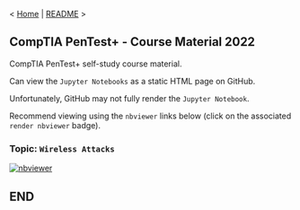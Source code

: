 < [Home](https://github.com/SeanOhAileasa) | [README](https://github.com/SeanOhAileasa/ptp-wireless-attacks/blob/main/README.md) >

## CompTIA PenTest+ - Course Material 2022

CompTIA PenTest+ self-study course material.

Can view the ``Jupyter Notebooks`` as a static HTML page on GitHub.

Unfortunately, GitHub may not fully render the ``Jupyter Notebook``.

Recommend viewing using the ``nbviewer`` links below (click on the associated ``render nbviewer`` badge).

### Topic: ``Wireless Attacks``

[![nbviewer](https://raw.githubusercontent.com/jupyter/design/master/logos/Badges/nbviewer_badge.svg)](https://nbviewer.jupyter.org/github/SeanOhAileasa/ptp-wireless-attacks/blob/main/ptp-wireless-attacks.ipynb)

## END